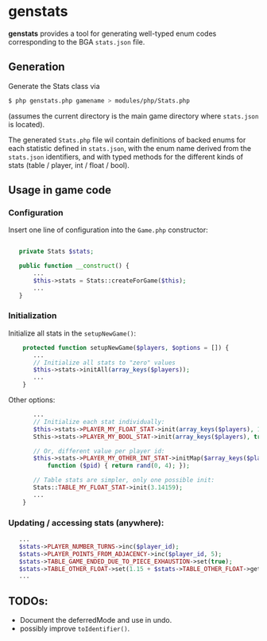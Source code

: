 # genstats

**genstats** provides a tool for generating well-typed enum codes
corresponding to the BGA `stats.json` file.

## Generation

Generate the Stats class via

```sh
$ php genstats.php gamename > modules/php/Stats.php
```

(assumes the current directory is the main game directory where
`stats.json` is located).

The generated `Stats.php` file wil contain definitions of backed enums
for each statistic defined in `stats.json`, with the enum name derived
from the `stats.json` identifiers, and with typed methods for the
different kinds of stats (table / player, int / float / bool).

## Usage in game code

### Configuration

Insert one line of configuration into the `Game.php` constructor:

```php

   private Stats $stats;

   public function __construct() {
       ...
       $this->stats = Stats::createForGame($this);
       ...
   }
```

### Initialization

Initialize all stats in the `setupNewGame()`:

```php
    protected function setupNewGame($players, $options = []) {
       ...
       // Initialize all stats to "zero" values
       $this->stats->initAll(array_keys($players));
       ...
    }
```

Other options:
``` php
       ...
       // Initialize each stat individually:
       $this->stats->PLAYER_MY_FLOAT_STAT->init(array_keys($players), 1.732);
       Sthis->stats->PLAYER_MY_BOOL_STAT->init(array_keys($players), true);

       // Or, different value per player id:
       $this->stats->PLAYER_MY_OTHER_INT_STAT->initMap($array_keys($players),
           function ($pid) { return rand(0, 4); });

       // Table stats are simpler, only one possible init:
       Stats::TABLE_MY_FLOAT_STAT->init(3.14159);
       ...
    }
```

### Updating / accessing stats (anywhere):

```php
   ...
   $stats->PLAYER_NUMBER_TURNS->inc($player_id);
   $stats->PLAYER_POINTS_FROM_ADJACENCY->inc($player_id, 5);
   $stats->TABLE_GAME_ENDED_DUE_TO_PIECE_EXHAUSTION->set(true);
   $stats->TABLE_OTHER_FLOAT->set(1.15 + $stats->TABLE_OTHER_FLOAT->get());
   ...
```

## TODOs:

 * Document the deferredMode and use in undo.
 * possibly improve `toIdentifier()`.
